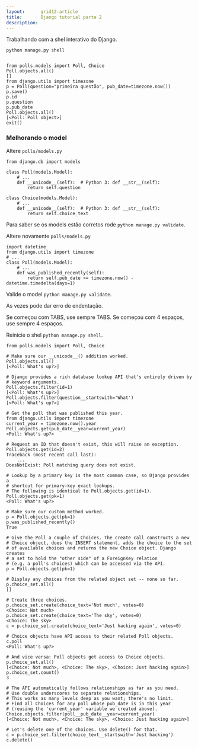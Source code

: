```yaml
---
layout:      grid12-article
title:       Django tutorial parte 2
description: 
---
```



Trabalhando com a shel interativo do Django.

    python manage.py shell


    from polls.models import Poll, Choice
    Poll.objects.all()
    []
    from django.utils import timezone
    p = Poll(question="primeira questão", pub_date=timezone.now())
    p.save()
    p.id
    p.question
    p.pub_date
    Poll.objects.all()
    [<Poll: Poll object>]
    exit()


### Melhorando o model

Altere `polls/models.py`

    from django.db import models

    class Poll(models.Model):
        # ...
        def __unicode__(self):  # Python 3: def __str__(self):
            return self.question

    class Choice(models.Model):
        # ...
        def __unicode__(self):  # Python 3: def __str__(self):
            return self.choice_text


Para saber se os models estão corretos rode `python manage.py validate`.

Altere novamente `polls/models.py`

    import datetime
    from django.utils import timezone
    # ...
    class Poll(models.Model):
        # ...
        def was_published_recently(self):
            return self.pub_date >= timezone.now() - datetime.timedelta(days=1)

Valide o model `python manage.py validate`.

As vezes pode dar erro de endentação. 

Se começou com TABS, use sempre TABS. Se começou com 4 espaços, use sempre 4 espaços.

Reinicie o shel `python manage.py shell`.


    from polls.models import Poll, Choice

    # Make sure our __unicode__() addition worked.
    Poll.objects.all()
    [<Poll: What's up?>]

    # Django provides a rich database lookup API that's entirely driven by
    # keyword arguments.
    Poll.objects.filter(id=1)
    [<Poll: What's up?>]
    Poll.objects.filter(question__startswith='What')
    [<Poll: What's up?>]

    # Get the poll that was published this year.
    from django.utils import timezone
    current_year = timezone.now().year
    Poll.objects.get(pub_date__year=current_year)
    <Poll: What's up?>

    # Request an ID that doesn't exist, this will raise an exception.
    Poll.objects.get(id=2)
    Traceback (most recent call last):
        ...
    DoesNotExist: Poll matching query does not exist.

    # Lookup by a primary key is the most common case, so Django provides a
    # shortcut for primary-key exact lookups.
    # The following is identical to Poll.objects.get(id=1).
    Poll.objects.get(pk=1)
    <Poll: What's up?>

    # Make sure our custom method worked.
    p = Poll.objects.get(pk=1)
    p.was_published_recently()
    True

    # Give the Poll a couple of Choices. The create call constructs a new
    # Choice object, does the INSERT statement, adds the choice to the set
    # of available choices and returns the new Choice object. Django creates
    # a set to hold the "other side" of a ForeignKey relation
    # (e.g. a poll's choices) which can be accessed via the API.
    p = Poll.objects.get(pk=1)

    # Display any choices from the related object set -- none so far.
    p.choice_set.all()
    []

    # Create three choices.
    p.choice_set.create(choice_text='Not much', votes=0)
    <Choice: Not much>
    p.choice_set.create(choice_text='The sky', votes=0)
    <Choice: The sky>
    c = p.choice_set.create(choice_text='Just hacking again', votes=0)

    # Choice objects have API access to their related Poll objects.
    c.poll
    <Poll: What's up?>

    # And vice versa: Poll objects get access to Choice objects.
    p.choice_set.all()
    [<Choice: Not much>, <Choice: The sky>, <Choice: Just hacking again>]
    p.choice_set.count()
    3

    # The API automatically follows relationships as far as you need.
    # Use double underscores to separate relationships.
    # This works as many levels deep as you want; there's no limit.
    # Find all Choices for any poll whose pub_date is in this year
    # (reusing the 'current_year' variable we created above).
    Choice.objects.filter(poll__pub_date__year=current_year)
    [<Choice: Not much>, <Choice: The sky>, <Choice: Just hacking again>]

    # Let's delete one of the choices. Use delete() for that.
    c = p.choice_set.filter(choice_text__startswith='Just hacking')
    c.delete()
